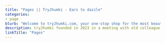 ```yaml
---
title: "Pages || TryJhumki - Ears to dazzle"
categories:
- page
blurb: "Welcome to tryJhumki.com, your one-stop shop for the most beautiful and stylish earrings online. Whether you're looking for classic studs, statement hoops, or something in between, we have the perfect pair of earrings for you."
description: tryJhumki founded in 2023 in a meeting with old colleague with a deep sense of excitement about the possibilities in the world of earrings and making ladies beautiful feel proud
linkTitle: "Pages"
---
```



